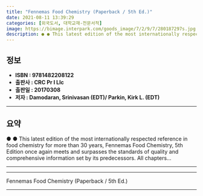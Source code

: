 ```yaml
---
title: "Fennemas Food Chemistry (Paperback / 5th Ed.)"
date: 2021-08-11 13:39:29
categories: [외국도서, 대학교재-전문서적]
image: https://bimage.interpark.com/goods_image/7/2/9/7/280187297s.jpg
description: ● ● This latest edition of the most internationally respected reference in food chemistry for more than 30 years, Fennemas Food Chemistry, 5th Edition once ag
---
```


## **정보**

- **ISBN : 9781482208122**
- **출판사 : CRC Pr I Llc**
- **출판일 : 20170308**
- **저자 : Damodaran, Srinivasan (EDT)/ Parkin, Kirk L. (EDT)**

------



## **요약**

●  ●  This latest edition of the most internationally respected reference in food chemistry for more than 30 years, Fennemas Food Chemistry, 5th Edition once again meets and surpasses the standards of quality and comprehensive information set by its predecessors. All chapters... 

------



------


Fennemas Food Chemistry (Paperback / 5th Ed.) 

------


